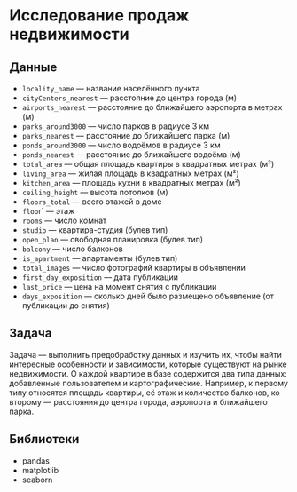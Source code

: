 # Исследование продаж недвижимости

## Данные 
- `locality_name` — название населённого пункта
- `cityCenters_nearest` — расстояние до центра города (м)
- `airports_nearest` — расстояние до ближайшего аэропорта в метрах (м)
- `parks_around3000` — число парков в радиусе 3 км
- `parks_nearest` — расстояние до ближайшего парка (м)
- `ponds_around3000` — число водоёмов в радиусе 3 км
- `ponds_nearest` — расстояние до ближайшего водоёма (м)
- `total_area` — общая площадь квартиры в квадратных метрах (м²)
- `living_area` — жилая площадь в квадратных метрах (м²)
- `kitchen_area` — площадь кухни в квадратных метрах (м²)
- `ceiling_height` — высота потолков (м)
- `floors_total` — всего этажей в доме
- `floo`r` — этаж
- `rooms` — число комнат
- `studio` — квартира-студия (булев тип)
- `open_plan` — свободная планировка (булев тип)
- `balcony` — число балконов
- `is_apartment` — апартаменты (булев тип)
- `total_images` — число фотографий квартиры в объявлении
- `first_day_exposition` — дата публикации
- `last_price` — цена на момент снятия с публикации
- `days_exposition` — сколько дней было размещено объявление (от публикации до снятия)

## Задача
Задача — выполнить предобработку данных и изучить их, чтобы найти интересные особенности и зависимости, которые существуют на рынке недвижимости.
О каждой квартире в базе содержится два типа данных: добавленные пользователем и картографические. Например, к первому типу относятся площадь квартиры, её этаж и количество балконов, ко второму — расстояния до центра города, аэропорта и ближайшего парка. 

## Библиотеки
- pandas
- matplotlib
- seaborn